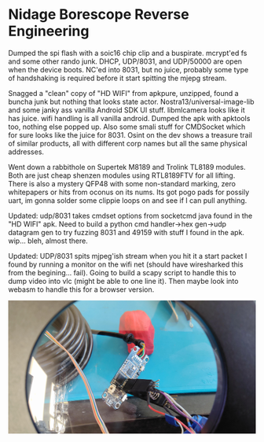 Nidage Borescope Reverse Engineering
====================================

Dumped the spi flash with a soic16 chip clip and a buspirate. mcrypt'ed fs and some other rando junk. DHCP, UDP/8031, and UDP/50000 are open when the device boots. NC'ed into 8031, but no juice, probably some type of handshaking is required before it start spitting the mjepg stream. 

Snagged a "clean" copy of "HD WIFI" from apkpure, unzipped, found a buncha junk but nothing that looks state actor. Nostra13/universal-image-lib and some janky ass vanilla Android SDK UI stuff. libmlcamera looks like it has juice. wifi handling is all vanilla android. Dumped the apk with apktools too, nothing else popped up. Also some smali stuff for CMDSocket which for sure looks like the juice for 8031. Osint on the dev shows a treasure trail of similar products, all with different corp names but all the same physical addresses.

Went down a rabbithole on Supertek M8189 and Trolink TL8189 modules. Both are just cheap shenzen modules using RTL8189FTV for all lifting. There is also a mystery QFP48 with some non-standard marking, zero whitepapers or hits from oconus on its nums. Its got pogo pads for possily uart, im gonna solder some clippie loops on and see if I can pull anything.

Updated: udp/8031 takes cmdset options from socketcmd java found in the "HD WIFI" apk. Need to build a python cmd handler->hex gen->udp datagram gen to try fuzzing 8031 and 49159 with stuff I found in the apk. wip... bleh, almost there.

Updated: UDP/8031 spits mjpeg'ish stream when you hit it a start packet I found by running a monitor on the wifi net (should have wiresharked this from the begining... fail). Going to build a scapy script to handle this to dump video into vlc (might be able to one line it). Then maybe look into webasm to handle this for a browser version.

![chipclip](/images/nidage-dump.jpg?raw=true)
